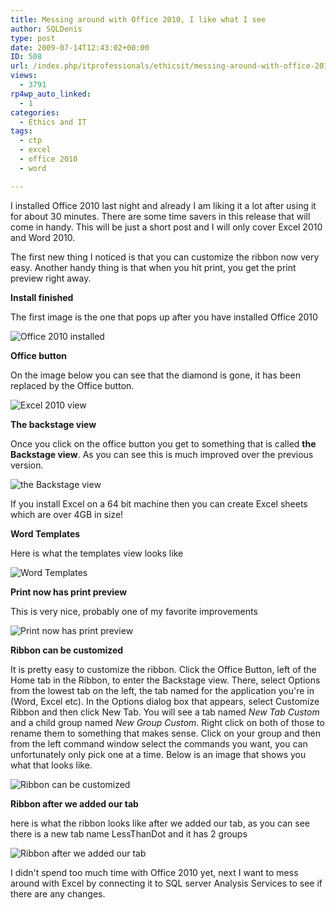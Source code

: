 ```yaml
---
title: Messing around with Office 2010, I like what I see
author: SQLDenis
type: post
date: 2009-07-14T12:43:02+00:00
ID: 508
url: /index.php/itprofessionals/ethicsit/messing-around-with-office-2010-i-like-w/
views:
  - 3791
rp4wp_auto_linked:
  - 1
categories:
  - Ethics and IT
tags:
  - ctp
  - excel
  - office 2010
  - word

---
```

I installed Office 2010 last night and already I am liking it a lot after using it for about 30 minutes. There are some time savers in this release that will come in handy. This will be just a short post and I will only cover Excel 2010 and Word 2010.

The first new thing I noticed is that you can customize the ribbon now very easy. Another handy thing is that when you hit print, you get the print preview right away.

**Install finished**
  
The first image is the one that pops up after you have installed Office 2010

![Office 2010 installed][1]

**Office button**
  
On the image below you can see that the diamond is gone, it has been replaced by the Office button.

![Excel 2010 view][2]

**The backstage view**
  
Once you click on the office button you get to something that is called **the Backstage view**. As you can see this is much improved over the previous version.

![the Backstage view][3]

If you install Excel on a 64 bit machine then you can create Excel sheets which are over 4GB in size!

**Word Templates**
  
Here is what the templates view looks like

![Word Templates][4]

**Print now has print preview**
  
This is very nice, probably one of my favorite improvements

![Print now has print preview][5]

**Ribbon can be customized**
  
It is pretty easy to customize the ribbon. Click the Office Button, left of the Home tab in the Ribbon, to enter the Backstage view. There, select Options from the lowest tab on the left, the tab named for the application you're in (Word, Excel etc). In the Options dialog box that appears, select Customize Ribbon and then click New Tab. You will see a tab named _New Tab Custom_ and a child group named _New Group Custom_. Right click on both of those to rename them to something that makes sense. Click on your group and then from the left command window select the commands you want, you can unfortunately only pick one at a time. Below is an image that shows you what that looks like.

![Ribbon can be customized][6]

**Ribbon after we added our tab**
  
here is what the ribbon looks like after we added our tab, as you can see there is a new tab name LessThanDot and it has 2 groups

![Ribbon after we added our tab][7]

I didn't spend too much time with Office 2010 yet, next I want to mess around with Excel by connecting it to SQL server Analysis Services to see if there are any changes.

 [1]: http://imgur.com/drhF2.png
 [2]: http://imgur.com/Y4mXy.png
 [3]: http://imgur.com/oZYtO.png
 [4]: http://imgur.com/9EMUk.png
 [5]: http://imgur.com/PPBiq.png
 [6]: http://imgur.com/p5PcU.png
 [7]: http://imgur.com/5yX1w.png